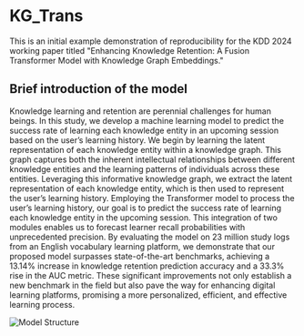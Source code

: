 # KG_Trans
This is an initial example demonstration of reproducibility for the KDD 2024 working paper titled "Enhancing Knowledge Retention: A Fusion Transformer Model with Knowledge Graph Embeddings."

## Brief introduction of the model 
Knowledge learning and retention are perennial challenges for human beings. In this study, we develop a machine learning model
to predict the success rate of learning each knowledge entity in an
upcoming session based on the user’s learning history. We begin by
learning the latent representation of each knowledge entity within
a knowledge graph. This graph captures both the inherent intellectual relationships between different knowledge entities and the
learning patterns of individuals across these entities. Leveraging
this informative knowledge graph, we extract the latent representation of each knowledge entity, which is then used to represent
the user’s learning history. Employing the Transformer model to
process the user’s learning history, our goal is to predict the success
rate of learning each knowledge entity in the upcoming session.
This integration of two modules enables us to forecast learner recall probabilities with unprecedented precision. By evaluating the
model on 23 million study logs from an English vocabulary learning platform, we demonstrate that our proposed model surpasses
state-of-the-art benchmarks, achieving a 13.14% increase in knowledge retention prediction accuracy and a 33.3% rise in the AUC
metric. These significant improvements not only establish a new
benchmark in the field but also pave the way for enhancing digital
learning platforms, promising a more personalized, efficient, and
effective learning process.

![Model Structure](./KG_Transl_structure.png)

